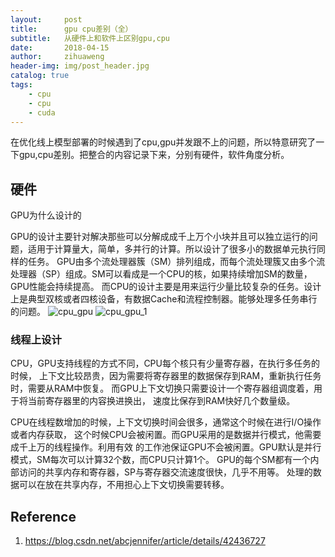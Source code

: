 ```yaml
---
layout:     post
title:      gpu cpu差别（全）
subtitle:   从硬件上和软件上区别gpu,cpu
date:       2018-04-15
author:     zihuaweng
header-img: img/post_header.jpg
catalog: true
tags:
    - cpu
    - cpu
    - cuda
---
```


在优化线上模型部署的时候遇到了cpu,gpu并发跟不上的问题，所以特意研究了一下gpu,cpu差别。把整合的内容记录下来，分别有硬件，软件角度分析。

## 硬件
GPU为什么设计的

GPU的设计主要针对解决那些可以分解成成千上万个小块并且可以独立运行的问题，适用于计算量大，简单，多并行的计算。所以设计了很多小的数据单元执行同样的任务。
GPU由多个流处理器簇（SM）排列组成，而每个流处理簇又由多个流处理器（SP）组成。SM可以看成是一个CPU的核，如果持续增加SM的数量，GPU性能会持续提高。
而CPU的设计主要是用来运行少量比较复杂的任务。设计上是典型双核或者四核设备，有数据Cache和流程控制器。能够处理多任务串行的问题。
![cpu_gpu](http://zihuaweng.github.io/post_images/cpu_gpu/cpu_gpu.png)
![cpu_gpu_1](http://zihuaweng.github.io/post_images/cpu_gpu/cpu-and-gpu.jpg)

### 线程上设计
CPU，GPU支持线程的方式不同，CPU每个核只有少量寄存器，在执行多任务的时候，
上下文比较昂贵，因为需要将寄存器里的数据保存到RAM，重新执行任务时，需要从RAM中恢复。
而GPU上下文切换只需要设计一个寄存器组调度着，用于将当前寄存器里的内容换进换出，
速度比保存到RAM快好几个数量级。

CPU在线程数增加的时候，上下文切换时间会很多，通常这个时候在进行I/O操作或者内存获取，
这个时候CPU会被闲置。而GPU采用的是数据并行模式，他需要成千上万的线程操作。利用有效
的工作池保证GPU不会被闲置。GPU默认是并行模式，SM每次可以计算32个数，而CPU只计算1个。
GPU的每个SM都有一个内部访问的共享内存和寄存器，SP与寄存器交流速度很快，几乎不用等。
处理的数据可以在放在共享内存，不用担心上下文切换需要转移。

## Reference
1. https://blog.csdn.net/abcjennifer/article/details/42436727

